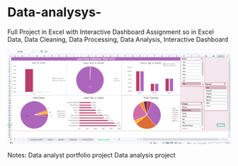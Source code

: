# Data-analysys-
Full Project in Excel with Interactive Dashboard  Assignment so in  Excel Data, Data Cleaning, Data Processing,  Data Analysis,  Interactive Dashboard

![Output](https://github.com/hetvi20/Data-analysys-/blob/main/Data-analsysy.png)

Notes: Data analyst portfolio project
       Data analysis project
